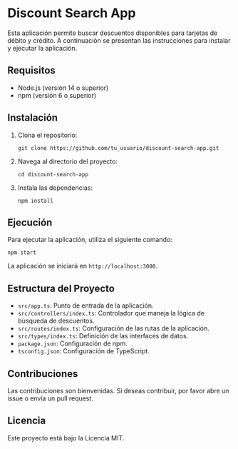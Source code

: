 # Discount Search App

Esta aplicación permite buscar descuentos disponibles para tarjetas de débito y crédito. A continuación se presentan las instrucciones para instalar y ejecutar la aplicación.

## Requisitos

- Node.js (versión 14 o superior)
- npm (versión 6 o superior)

## Instalación

1. Clona el repositorio:

   ```
   git clone https://github.com/tu_usuario/discount-search-app.git
   ```

2. Navega al directorio del proyecto:

   ```
   cd discount-search-app
   ```

3. Instala las dependencias:

   ```
   npm install
   ```

## Ejecución

Para ejecutar la aplicación, utiliza el siguiente comando:

```
npm start
```

La aplicación se iniciará en `http://localhost:3000`.

## Estructura del Proyecto

- `src/app.ts`: Punto de entrada de la aplicación.
- `src/controllers/index.ts`: Controlador que maneja la lógica de búsqueda de descuentos.
- `src/routes/index.ts`: Configuración de las rutas de la aplicación.
- `src/types/index.ts`: Definición de las interfaces de datos.
- `package.json`: Configuración de npm.
- `tsconfig.json`: Configuración de TypeScript.

## Contribuciones

Las contribuciones son bienvenidas. Si deseas contribuir, por favor abre un issue o envía un pull request.

## Licencia

Este proyecto está bajo la Licencia MIT.
